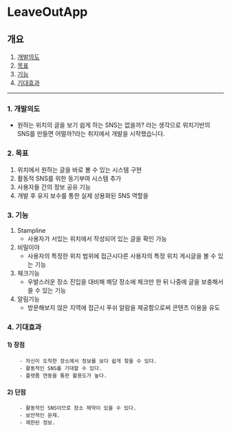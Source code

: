 # LeaveOutApp

## 개요
1. [개발의도](#development)
2. [목표](#purpose)
3. [기능](#function)
4. [기대효과](#expectation)

------------------------------
### <a name="development">1. 개발의도
- 원하는 위치의 글을 보기 쉽게 하는 SNS는 없을까? 라는 생각으로 위치기반의 SNS를 만들면 어떨까?라는 취지에서 개발을 시작했습니다.

### <a name="purpose">2. 목표
 1) 위치에서 원하는 글을 바로 볼 수 있는 시스템 구현
 2) 활동적 SNS를 위한 동기부여 시스템 추가
 3) 사용자들 간의 정보 공유 기능
 4) 개발 후 유지 보수를 통한 실제 상용화된 SNS 역할을 
 
### <a name="function">3. 기능
  1) Stampline
     - 사용자가 서있는 위치에서 작성되어 있는 글을 확인 가능
  2) 비밀이야
     - 사용자의 특정한 위치 범위에 접근시다른 사용자의 특정 위치 게시글을 볼 수 있는 기능
  3) 체크기능
     - 우발스러운 장소 진입을 대비해 해당 장소에 체크만 한 뒤 나중에 글을 보충해서 쓸 수 있는 기능
  4) 알림기능
     - 방문해보지 않은 지역에 접근시 푸쉬 알람을 제공함으로써 콘텐츠 이용을 유도
     
### <a name="expectation">4. 기대효과
#### 1) 장점 
        - 자신이 도착한 장소에서 정보를 보다 쉽게 찾을 수 있다.
        - 활동적인 SNS를 기대할 수 있다.
        - 플랫폼 연동을 통한 활용도가 높다.
#### 2) 단점
        - 활동적인 SNS이므로 장소 제약이 있을 수 있다.
        - 보안적인 문제.
        - 제한된 정보.




